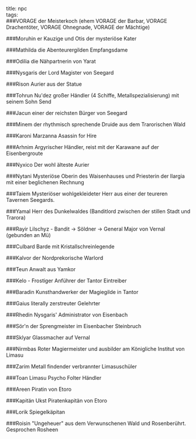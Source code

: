 title: npc  
tags:   
###VORAGEder Meisterkoch (ehem VORAGE der Barbar, VORAGE Drachentöter, VORAGE Ohnegnade, VORAGE der Mächtige)###Moruhin er Kauzige und Otis der mysteriöse Kater  ###Mathilda die AbenteurergildenEmpfangsdame  ###Odilia die Nähpartnerin von Yarat  ###Nysgaris der LordMagister von Seegard  ###Rison Aurier aus der Statue  ###Tohrun Nu'dez großer Händler (4 Schiffe, Metallspezialisierung) mit seinem Sohn Send  ###Jacun  einer der reichsten Bürger von Seegard  ###Minem  der rhythmisch sprechende Druide aus dem Trarorischen Wald  ###Karoni Marzanna  Asassin for Hire  ###Arhnim  Argyrischer Händler, reist mit der Karawane auf der Eisenbergroute  ###Nyxico  Der wohl älteste Aurier  ###Nytani  Mysteriöse Oberin des Waisenhauses und Priesterin der Ilargia mit einer beglichenen Rechnung###Taiem  Mysteriöser wohlgekleideter Herr aus einer der teureren Tavernen Seegards.###Yamal  Herr des Dunkelwaldes (Banditlord zwischen der stillen Stadt und Trarora)###Rayir Lilschyz - Bandit -> Söldner -> GeneralMajor von Vernal (gebunden an Mü)###Culbard  Barde mit Kristallschreinlegende###Kalvor  der Nordprekorische Warlord###Teun  Anwalt aus Yamkor###Kelo - Frostiger Anführer der TantorEintreiber###Baradin  Kunsthandwerker der Magiegilde in Tantor###Gaius  literally zerstreuter Gelehrter###Rhedin  Nysgaris' Administrator von Eisenbach###Sör'n  der Sprengmeister im Eisenbacher Steinbruch###Sklyar  Glassmacher auf Vernal###Nirmbas  Roter Magiermeister und ausbilder am Königliche Institut von Limasu###Zarim  Metall findender verbrannter Limasuschüler###Toan  Limasu Psycho Folter Händler###Areen  Piratin von Etoro###Kapitän Ukst  Piratenkapitän von Etoro###Lorik  Spiegelkäpitan###Roisin  "Ungeheuer" aus dem Verwunschenen Wald und Rosenberührt. Gesprochen Rosheen